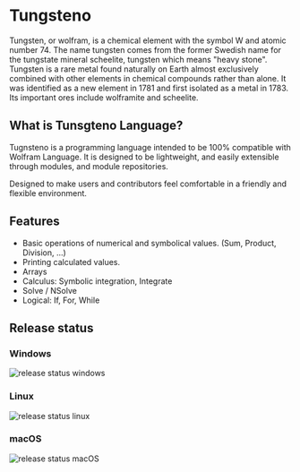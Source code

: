 # Tungsteno

Tungsten, or wolfram, is a chemical element with the symbol W and atomic number 74. The name tungsten comes from the former Swedish name for the tungstate mineral scheelite, tungsten which means "heavy stone". Tungsten is a rare metal found naturally on Earth almost exclusively combined with other elements in chemical compounds rather than alone. It was identified as a new element in 1781 and first isolated as a metal in 1783. Its important ores include wolframite and scheelite.

## What is Tunsgteno Language?

Tugnsteno is a programming language intended to be 100% compatible with Wolfram Language. It is designed to be lightweight, and easily extensible through modules, and module repositories.

Designed to make users and contributors feel comfortable in a friendly and flexible environment.

## Features
- Basic operations of numerical and symbolical values. (Sum, Product, Division, ...)
- Printing calculated values.
- Arrays
- Calculus: Symbolic integration, Integrate
- Solve / NSolve
- Logical: If, For, While

## Release status
### Windows
![release status windows](https://github.com/JoseCarlosGarcia95/Tungsteno/workflows/release%20status%20windows/badge.svg)

### Linux
![release status linux](https://github.com/JoseCarlosGarcia95/Tungsteno/workflows/release%20status%20linux/badge.svg)

### macOS
![release status macOS](https://github.com/JoseCarlosGarcia95/Tungsteno/workflows/release%20status%20macOS/badge.svg)
